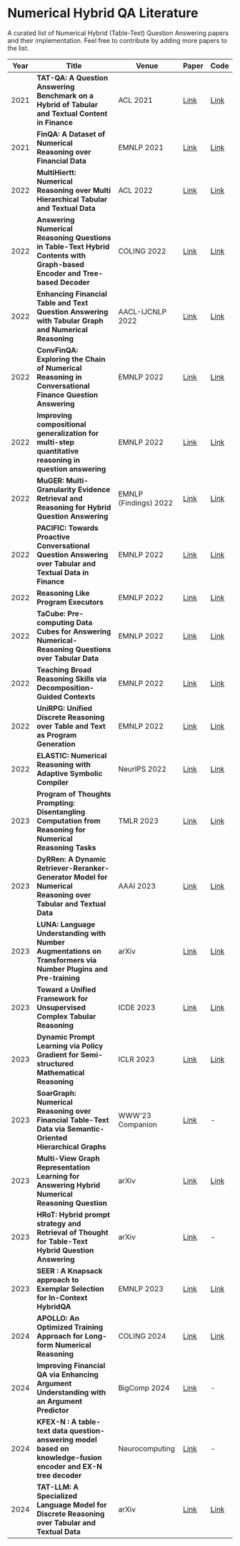 # Numerical Hybrid QA Literature

A curated list of Numerical Hybrid (Table-Text) Question Answering papers and their implementation. Feel free to contribute by adding more papers to the list.


| Year | Title | Venue | Paper | Code |
| --- | --- |  --- |  --- | --- |
| 2021 | **TAT-QA: A Question Answering Benchmark on a Hybrid of Tabular and Textual Content in Finance** | ACL 2021 | [Link](https://aclanthology.org/2021.acl-long.254/) | [Link](https://github.com/NExTplusplus/TAT-QA)|
| 2021 | **FinQA: A Dataset of Numerical Reasoning over Financial Data** | EMNLP 2021 | [Link](https://aclanthology.org/2021.emnlp-main.300/) | [Link](https://github.com/czyssrs/finqa)|
| 2022 | **MultiHiertt: Numerical Reasoning over Multi Hierarchical Tabular and Textual Data** | ACL 2022 | [Link](https://aclanthology.org/2022.acl-long.454/) | [Link](https://github.com/psunlpgroup/MultiHiertt)|
| 2022 | **Answering Numerical Reasoning Questions in Table-Text Hybrid Contents with Graph-based Encoder and Tree-based Decoder** | COLING 2022 | [Link](https://aclanthology.org/2022.coling-1.118/) | [Link](https://github.com/lfy79001/RegHNT)|
| 2022 | **Enhancing Financial Table and Text Question Answering with Tabular Graph and Numerical Reasoning** | AACL-IJCNLP 2022 | [Link](https://aclanthology.org/2022.aacl-main.72/) | [Link](https://github.com/ichise-laboratory/finqa-gano) |
| 2022 | **ConvFinQA: Exploring the Chain of Numerical Reasoning in Conversational Finance Question Answering** | EMNLP 2022 | [Link](https://aclanthology.org/2022.emnlp-main.421/) | [Link](https://github.com/czyssrs/ConvFinQA)|
| 2022 | **Improving compositional generalization for multi-step quantitative reasoning in question answering** | EMNLP 2022 | [Link](https://aclanthology.org/2022.emnlp-main.125/) | [Link](https://github.com/ArmiNouri/CompAQT) |
| 2022 | **MuGER: Multi-Granularity Evidence Retrieval and Reasoning for Hybrid Question Answering** | EMNLP (Findings) 2022 | [Link](https://aclanthology.org/2022.findings-emnlp.498/) | [Link](https://github.com/JD-AI-Research-NLP/MuGER2)|
| 2022 | **PACIFIC: Towards Proactive Conversational Question Answering over Tabular and Textual Data in Finance** | EMNLP 2022 | [Link](https://aclanthology.org/2022.emnlp-main.469/) | [Link](https://github.com/dengyang17/PACIFIC) |
| 2022 | **Reasoning Like Program Executors** | EMNLP 2022 | [Link](https://aclanthology.org/2022.emnlp-main.48/) | [Link](https://github.com/microsoft/ContextualSP/tree/master/poet)|
| 2022 | **TaCube: Pre-computing Data Cubes for Answering Numerical-Reasoning Questions over Tabular Data** | EMNLP 2022 | [Link](https://aclanthology.org/2022.emnlp-main.145/) | [Link](https://github.com/koalazf99/tacube)|
| 2022 | **Teaching Broad Reasoning Skills via Decomposition-Guided Contexts** | EMNLP 2022 | [Link](https://arxiv.org/abs/2205.12496) | [Link](https://github.com/stonybrooknlp/teabreac)|
| 2022 | **UniRPG: Unified Discrete Reasoning over Table and Text as Program Generation** | EMNLP 2022 | [Link](https://aclanthology.org/2022.emnlp-main.508/) | [Link](https://github.com/phddamuge/UniRPG)|
| 2022 | **ELASTIC: Numerical Reasoning with Adaptive Symbolic Compiler** | NeurIPS 2022 | [Link](https://arxiv.org/abs/2210.10105) | [Link](https://github.com/NeuraSearch/NeurIPS-2022-Submission-3358) |
| 2023 | **Program of Thoughts Prompting: Disentangling Computation from Reasoning for Numerical Reasoning Tasks** | TMLR 2023 | [Link](https://arxiv.org/abs/2211.12588) | [Link](https://github.com/wenhuchen/Program-of-Thoughts) |
| 2023 | **DyRRen: A Dynamic Retriever-Reranker-Generator Model for Numerical Reasoning over Tabular and Textual Data** |AAAI 2023 | [Link](https://ojs.aaai.org/index.php/AAAI/article/view/26543) | [Link](https://github.com/nju-websoft/DyRRen) |
| 2023 | **LUNA: Language Understanding with Number Augmentations on Transformers via Number Plugins and Pre-training** | arXiv | [Link](https://arxiv.org/abs/2212.02691) | [Link](https://github.com/zmy/LUNA) |
| 2023 | **Toward a Unified Framework for Unsupervised Complex Tabular Reasoning** | ICDE 2023 | [Link](https://ieeexplore.ieee.org/abstract/document/10184763) | [Link](https://github.com/leezythu/UCTR) |
| 2023 | **Dynamic Prompt Learning via Policy Gradient for Semi-structured Mathematical Reasoning** | ICLR 2023 | [Link](https://arxiv.org/abs/2209.14610) | [Link](https://github.com/lupantech/PromptPG) |
| 2023 | **SoarGraph: Numerical Reasoning over Financial Table-Text Data via Semantic-Oriented Hierarchical Graphs** | WWW'23 Companion | [Link](https://dl.acm.org/doi/abs/10.1145/3543873.3587598) | - |
| 2023 | **Multi-View Graph Representation Learning for Answering Hybrid Numerical Reasoning Question** | arXiv | [Link](https://arxiv.org/abs/2305.03458v1) | [Link](https://github.com/weiyifan1023/MVGE) |
| 2023 | **HRoT: Hybrid prompt strategy and Retrieval of Thought for Table-Text Hybrid Question Answering** | arXiv | [Link](https://arxiv.org/abs/2309.12669) | - |
| 2023 | **SEER : A Knapsack approach to Exemplar Selection for In-Context HybridQA** | EMNLP 2023 | [Link](https://arxiv.org/abs/2310.06675) | [Link](https://github.com/jtonglet/SEER) |
| 2024 | **APOLLO: An Optimized Training Approach for Long-form Numerical Reasoning** | COLING 2024 | [Link](https://arxiv.org/abs/2212.07249) | [Link](https://github.com/GasolSun36/APOLLO) |
| 2024 | **Improving Financial QA via Enhancing Argument Understanding with an Argument Predictor** | BigComp 2024 | [Link](https://ieeexplore.ieee.org/abstract/document/10488180) | - |
| 2024 | **KFEX-N : A table-text data question-answering model based on knowledge-fusion encoder and EX-N tree decoder** | Neurocomputing | [Link](https://www.sciencedirect.com/science/article/pii/S0925231224005666) | - |
| 2024 | **TAT-LLM: A Specialized Language Model for Discrete Reasoning over Tabular and Textual Data** | arXiv | [Link](https://arxiv.org/abs/2401.13223) | [Link](https://huggingface.co/next-tat) |
